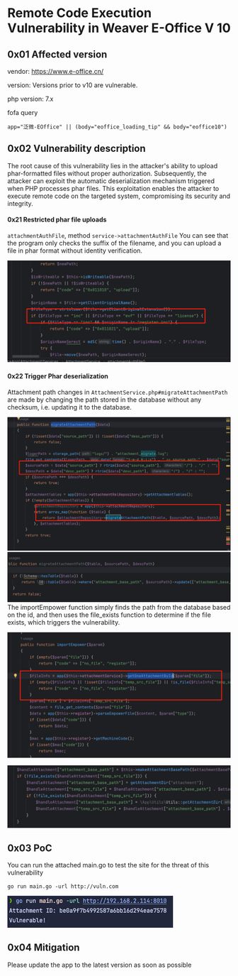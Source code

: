 # Remote Code Execution Vulnerability in Weaver E-Office V 10

## 0x01 Affected version

vendor: https://www.e-office.cn/

version: Versions prior to v10 are vulnerable.

php version: 7.x

fofa query

```
app="泛微-EOffice" || (body="eoffice_loading_tip" && body="eoffice10")
```

## 0x02 Vulnerability description

The root cause of this vulnerability lies in the attacker's ability to upload phar-formatted files without proper authorization. Subsequently, the attacker can exploit the automatic deserialization mechanism triggered when PHP processes phar files. This exploitation enables the attacker to execute remote code on the targeted system, compromising its security and integrity.

#### 0x21 Restricted phar file uploads

`attachmentAuthFile`, method `service->attachmentAuthFile` You can see that the program only checks the suffix of the filename, and you can upload a file in phar format without identity verification.

![20240329163934](./assets/20240329163934.png)


#### 0x22 Trigger Phar deserialization

Attachment path changes in `AttachmentService.php#migrateAttachmentPath` are made by changing the path stored in the database without any checksum, i.e. updating it to the database.

![20240329164452](./assets/20240329164452.png)
![20240329164507](./assets/20240329164507.png)
The importEmpower function simply finds the path from the database based on the id, and then uses the file_exists function to determine if the file exists, which triggers the vulnerability.

![20240329164742](./assets/20240329164742.png)

![20240329170717](./assets/20240329170717.png)

## 0x03 PoC

 You can run the attached main.go to test the site for the threat of this vulnerability

```
go run main.go -url http://vuln.com
```

![image-20240331214543278](./assets/image-20240331214543278.png)

## 0x04 Mitigation

Please update the app to the latest version as soon as possible















